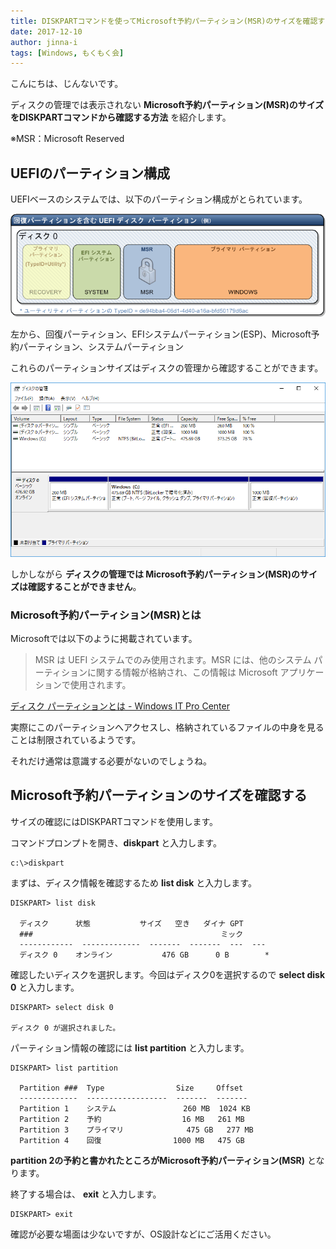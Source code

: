 ```yaml
---
title: DISKPARTコマンドを使ってMicrosoft予約パーティション(MSR)のサイズを確認する
date: 2017-12-10
author: jinna-i
tags: [Windows, もくもく会]
---
```


こんにちは、じんないです。

ディスクの管理では表示されない **Microsoft予約パーティション(MSR)のサイズをDISKPARTコマンドから確認する方法** を紹介します。

※MSR：Microsoft Reserved

## UEFIのパーティション構成

UEFIベースのシステムでは、以下のパーティション構成がとられています。

![](images/check-msr-partition-size-1.gif)

左から、回復パーティション、EFIシステムパーティション(ESP)、Microsoft予約パーティション、システムパーティション

これらのパーティションサイズはディスクの管理から確認することができます。

![](images/check-msr-partition-size-2.png)

しかしながら **ディスクの管理では Microsoft予約パーティション(MSR)のサイズは確認することができません**。

### Microsoft予約パーティション(MSR)とは

Microsoftでは以下のように掲載されています。

> MSR は UEFI システムでのみ使用されます。MSR には、他のシステム パーティションに関する情報が格納され、この情報は Microsoft アプリケーションで使用されます。

[ディスク パーティションとは - Windows IT Pro Center](https://technet.microsoft.com/ja-jp/library/dd799232(v=ws.10).aspx)

実際にこのパーティションへアクセスし、格納されているファイルの中身を見ることは制限されているようです。

それだけ通常は意識する必要がないのでしょうね。

## Microsoft予約パーティションのサイズを確認する

サイズの確認にはDISKPARTコマンドを使用します。

コマンドプロンプトを開き、**diskpart** と入力します。

```
c:\>diskpart
```

まずは、ディスク情報を確認するため **list disk** と入力します。

```
DISKPART> list disk

  ディスク      状態           サイズ   空き   ダイナ GPT
  ###                                          ミック
  ------------  -------------  -------  -------  ---  ---
  ディスク 0    オンライン           476 GB      0 B        *
```

確認したいディスクを選択します。今回はディスク0を選択するので **select disk 0** と入力します。

```
DISKPART> select disk 0

ディスク 0 が選択されました。
```

パーティション情報の確認には **list partition** と入力します。

```
DISKPART> list partition

  Partition ###  Type                Size     Offset
  -------------  ------------------  -------  -------
  Partition 1    システム               260 MB  1024 KB
  Partition 2    予約                  16 MB   261 MB
  Partition 3    プライマリ              475 GB   277 MB
  Partition 4    回復                1000 MB   475 GB
```

**partition 2の予約と書かれたところがMicrosoft予約パーティション(MSR)** となります。

終了する場合は、 **exit** と入力します。

```
DISKPART> exit
```

確認が必要な場面は少ないですが、OS設計などにご活用ください。

